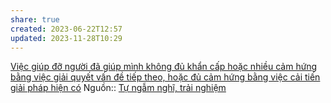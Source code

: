 ```yaml
---
share: true
created: 2023-06-22T12:57
updated: 2023-11-28T10:29
---
```


[Việc giúp đỡ người đã giúp mình không đủ khẩn cấp hoặc nhiều cảm hứng bằng việc giải quyết vấn đề tiếp theo, hoặc đủ cảm hứng bằng việc cải tiến giải pháp hiện có](./Vi%E1%BB%87c%20gi%C3%BAp%20%C4%91%E1%BB%A1%20ng%C6%B0%E1%BB%9Di%20%C4%91%C3%A3%20gi%C3%BAp%20m%C3%ACnh%20kh%C3%B4ng%20%C4%91%E1%BB%A7%20kh%E1%BA%A9n%20c%E1%BA%A5p%20ho%E1%BA%B7c%20nhi%E1%BB%81u%20c%E1%BA%A3m%20h%E1%BB%A9ng%20b%E1%BA%B1ng%20vi%E1%BB%87c%20gi%E1%BA%A3i%20quy%E1%BA%BFt%20v%E1%BA%A5n%20%C4%91%E1%BB%81%20ti%E1%BA%BFp%20theo,%20ho%E1%BA%B7c%20%C4%91%E1%BB%A7%20c%E1%BA%A3m%20h%E1%BB%A9ng%20b%E1%BA%B1ng%20vi%E1%BB%87c%20c%E1%BA%A3i%20ti%E1%BA%BFn%20gi%E1%BA%A3i%20ph%C3%A1p%20hi%E1%BB%87n%20c%C3%B3.md)
Nguồn:: [Tự ngẫm nghĩ, trải nghiệm](../../../%CE%9E%20Ngu%E1%BB%93n/T%E1%BB%B1%20ng%E1%BA%ABm%20ngh%C4%A9,%20tr%E1%BA%A3i%20nghi%E1%BB%87m.md)
